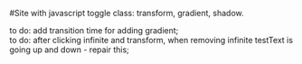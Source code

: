 #Site with javascript toggle class: transform, gradient, shadow.   

to do: add transition time for adding gradient;  
to do: after clicking infinite and transform, when removing infinite testText is going up and down - repair this;  
